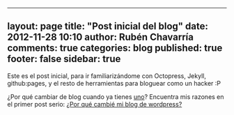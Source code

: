 ﻿
---
layout: page
title: "Post inicial del blog"
date: 2012-11-28 10:10
author: Rubén Chavarría
comments: true
categories: blog
published: true
footer: false
sidebar: true
---

Este es el post inicial, para ir familiarizándome con Octopress, Jekyll, 
github:pages, y el resto de herramientas para bloguear como un hacker :P

¿Por qué cambiar de blog cuando ya tienes [uno](http://rchavarria.wordpress.com)? 
Encuentra mis razones en el primer post serio: 
[¿Por qué cambié mi blog de wordpress?](/blog/2012/12/03/por-que-cambie-mi-blog-en-wordpress-com)
